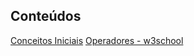## Conteúdos

[Conceitos Iniciais](https://github.com/jmoraaest/Estudo-C/blob/e9f8643e16bd7d50fe499beb7dfbf492be9ea843/Conceitos%20Iniciais.md)
[Operadores - w3school](https://www.w3schools.com/c/c_operators.php)
